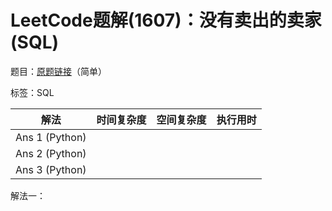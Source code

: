 # LeetCode题解(1607)：没有卖出的卖家(SQL)

题目：[原题链接](https://leetcode-cn.com/problems/sellers-with-no-sales/)（简单）

标签：SQL

| 解法           | 时间复杂度 | 空间复杂度 | 执行用时 |
| -------------- | ---------- | ---------- | -------- |
| Ans 1 (Python) |            |            |          |
| Ans 2 (Python) |            |            |          |
| Ans 3 (Python) |            |            |          |

解法一：

